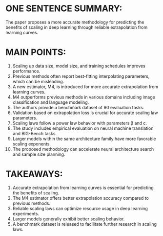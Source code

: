 # ONE SENTENCE SUMMARY:
The paper proposes a more accurate methodology for predicting the benefits of scaling in deep learning through reliable extrapolation from learning curves.

# MAIN POINTS:
1. Scaling up data size, model size, and training schedules improves performance.
2. Previous methods often report best-fitting interpolating parameters, which can be misleading.
3. A new estimator, M4, is introduced for more accurate extrapolation from learning curves.
4. M4 outperforms previous methods in various domains including image classification and language modeling.
5. The authors provide a benchmark dataset of 90 evaluation tasks.
6. Validation based on extrapolation loss is crucial for accurate scaling law parameters.
7. Scaling laws follow a power law behavior with parameters β and c.
8. The study includes empirical evaluation on neural machine translation and BIG-Bench tasks.
9. Larger models within the same architecture family have more favorable scaling exponents.
10. The proposed methodology can accelerate neural architecture search and sample size planning.

# TAKEAWAYS:
1. Accurate extrapolation from learning curves is essential for predicting the benefits of scaling.
2. The M4 estimator offers better extrapolation accuracy compared to previous methods.
3. Reliable scaling laws can optimize resource usage in deep learning experiments.
4. Larger models generally exhibit better scaling behavior.
5. A benchmark dataset is released to facilitate further research in scaling laws.
